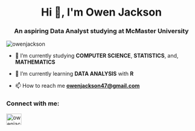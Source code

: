 <h1 align="center">Hi 👋, I'm Owen Jackson</h1>
<h3 align="center">An aspiring Data Analyst studying at McMaster University</h3>

<p align="left"> <img src="https://komarev.com/ghpvc/?username=aryansuvarna&label=Profile%20views&color=0e75b6&style=flat" alt="owenjackson" /> </p>

- 🔭 I’m currently studying **COMPUTER SCIENCE**, **STATISTICS**, and, **MATHEMATICS**

- 🌱 I’m currently learning **DATA ANALYSIS** with **R**

- 📫 How to reach me **owenjackson47@gmail.com**

<h3 align="left">Connect with me:</h3>
<p align="left">
<a href="https://www.linkedin.com/in/owen-p-jackson/" target="blank"><img align="center" src="https://raw.githubusercontent.com/rahuldkjain/github-profile-readme-generator/master/src/images/icons/Social/linked-in-alt.svg" alt="owenjackson" height="30" width="40" /></a>
</p>
